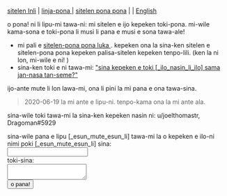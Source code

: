 [sitelen Inli](https://joelthomastr.github.io/tokipona/READMEsi) | [<span class="lp">linja-pona </span>](https://joelthomastr.github.io/tokipona/READMElp) | [<span class="spp">sitelen pona pona</span>](https://joelthomastr.github.io/tokipona/READMEspp) | [<i class="twa twa-framed-picture"></i><i class="twa twa-red-heart"></i>](https://joelthomastr.github.io/tokipona/READMEse) | [English](https://joelthomastr.github.io/tokipona/READMEen)

<span class="lp">o pona! ni li lipu-mi tawa-ni: mi sitelen e ijo kepeken toki-pona. mi-wile kama-sona e toki-pona li musi li pana e musi e sona tawa-ale! </span>

- <span class="lp">mi pali e </span> [<span class="lp">sitelen-pona pona luka </span>](https://joelthomastr.github.io/tokipona/sitelen-pona-pona-luka_lp). <span class="lp">kepeken ona la sina-ken sitelen e sitelen-pona pona kepeken palisa-sitelen kepeken tenpo-lili. </span> (<span class="lp">ken la ni lon, mi-wile e ni! </span>)
- <span class="lp">sina-ken toki e ni tawa-mi: </span> [<span class="lp">"sina kepeken e toki [_ilo_nasin_li_ilo] sama jan-nasa tan-seme?" </span>](https://joelthomastr.github.io/tokipona/kepeken-pi-toki-inli_lp)

<span class="lp">ijo-ante mute li lon lawa-mi, ona li pini la mi pana e ona tawa-sina. </span>

> 2020-06-19 <span class="lp">la mi ante e lipu-ni. tenpo-kama ona la mi ante ala. </span>

<!-- LikeBtn.com BEGIN -->
<span class="likebtn-wrapper" data-theme="gray" data-i18n_like="pona" data-identifier="READMElp" data-share_size="large" data-i18n_dislike="ni li ike tawa mi" data-i18n_like_tooltip="lipu ni li pona tawa mi" data-i18n_dislike_tooltip="lipu ni li ike tawa mi" data-i18n_unlike_tooltip="lipu ni li pona ala tawa mi" data-i18n_undislike_tooltip="lipu ni li ike ala tawa mi" data-i18n_share_text="o pana e lipu ni tawa jan ante!" data-i18n_popup_close="o weka" data-i18n_popup_text="o pona!"></span>
<script>(function(d,e,s){if(d.getElementById("likebtn_wjs"))return;a=d.createElement(e);m=d.getElementsByTagName(e)[0];a.async=1;a.id="likebtn_wjs";a.src=s;m.parentNode.insertBefore(a, m)})(document,"script","//w.likebtn.com/js/w/widget.js");</script>
<!-- LikeBtn.com END -->

<span class="lp">sina-wile toki tawa-mi la sina-ken kepeken nasin ni: </span>
u/joelthomastr, Dragoman#5929

<form
  action="https://formspree.io/xpzyllzr"
  method="POST"
>
  <label>
    <span class="lp">sina-wile pana e lipu [_esun_mute_esun_li] tawa-mi la o kepeken e ilo-ni<br>nimi poki [_esun_mute_esun_li] sina:</span><br>
    <input type="text" name="_replyto">
  </label><br>
  <label>
    <span class="lp">toki-sina</span>:<br>
    <textarea name="message"></textarea>
  </label>
<br>
  <button type="submit"><span class="lp">o pana!</span></button>
